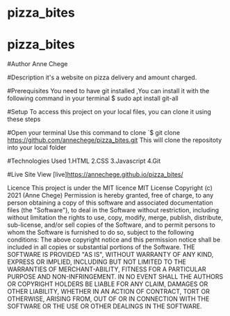 # pizza_bites
# pizza_bites


#Author
Anne Chege

#Description
it's a website on pizza delivery and amount charged.

#Prerequisites
You need to have git installed ,You can install it with the following command in your terminal $ sudo apt install git-all

#Setup
To access this project on your local files, you can clone it using these steps

#Open your terminal
Use this command to clone `$ git clone https://github.com/annechege/pizza_bites.git 
This will clone the repositoty into your local folder

#Technologies Used
1.HTML
2.CSS
3.Javascript
4.Git

#Live Site
View [live]https://annechege.github.io/pizza_bites/

Licence
This project is under the MIT licence MIT License Copyright (c) 2021 (Anne Chege) Permission is hereby granted, free of charge, to any person obtaining a copy of this software and associated documentation files (the "Software"), to deal in the Software without restriction, including without limitation the rights to use, copy, modify, merge, publish, distribute, sub-license, and/or sell copies of the Software, and to permit persons to whom the Software is furnished to do so, subject to the following conditions: The above copyright notice and this permission notice shall be included in all copies or substantial portions of the Software. THE SOFTWARE IS PROVIDED "AS IS", WITHOUT WARRANTY OF ANY KIND, EXPRESS OR IMPLIED, INCLUDING BUT NOT LIMITED TO THE WARRANTIES OF MERCHANT-ABILITY, FITNESS FOR A PARTICULAR PURPOSE AND NON-INFRINGEMENT. IN NO EVENT SHALL THE AUTHORS OR COPYRIGHT HOLDERS BE LIABLE FOR ANY CLAIM, DAMAGES OR OTHER LIABILITY, WHETHER IN AN ACTION OF CONTRACT, TORT OR OTHERWISE, ARISING FROM, OUT OF OR IN CONNECTION WITH THE SOFTWARE OR THE USE OR OTHER DEALINGS IN THE SOFTWARE.
